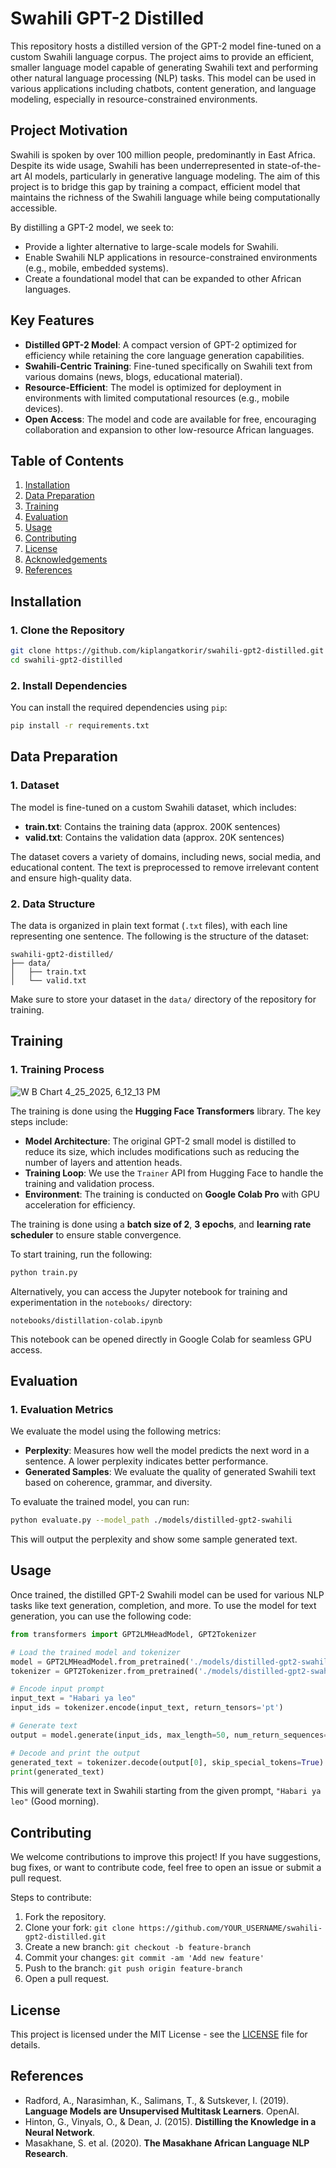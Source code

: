 # Swahili GPT-2 Distilled 
  
This repository hosts a distilled version of the GPT-2 model fine-tuned on a custom Swahili language corpus. The project aims to provide an efficient, smaller language model capable of generating Swahili text and performing other natural language processing (NLP) tasks. This model can be used in various applications including chatbots, content generation, and language modeling, especially in resource-constrained environments.

## Project Motivation
   
Swahili is spoken by over 100 million people, predominantly in East Africa. Despite its wide usage, Swahili has been underrepresented in state-of-the-art AI models, particularly in generative language modeling. The aim of this project is to bridge this gap by training a compact, efficient model that maintains the richness of the Swahili language while being computationally accessible.

By distilling a GPT-2 model, we seek to:
- Provide a lighter alternative to large-scale models for Swahili.
- Enable Swahili NLP applications in resource-constrained environments (e.g., mobile, embedded systems).
- Create a foundational model that can be expanded to other African languages.

## Key Features

- **Distilled GPT-2 Model**: A compact version of GPT-2 optimized for efficiency while retaining the core language generation capabilities.
- **Swahili-Centric Training**: Fine-tuned specifically on Swahili text from various domains (news, blogs, educational material).
- **Resource-Efficient**: The model is optimized for deployment in environments with limited computational resources (e.g., mobile devices).
- **Open Access**: The model and code are available for free, encouraging collaboration and expansion to other low-resource African languages.

## Table of Contents

1. [Installation](#installation)
2. [Data Preparation](#data-preparation)
3. [Training](#training)
4. [Evaluation](#evaluation)
5. [Usage](#usage)
6. [Contributing](#contributing)
7. [License](#license)
8. [Acknowledgements](#acknowledgements)
9. [References](#references)

## Installation

### 1. Clone the Repository

```bash
git clone https://github.com/kiplangatkorir/swahili-gpt2-distilled.git
cd swahili-gpt2-distilled
```

### 2. Install Dependencies

You can install the required dependencies using `pip`:

```bash
pip install -r requirements.txt
```

## Data Preparation

### 1. Dataset

The model is fine-tuned on a custom Swahili dataset, which includes:

- **train.txt**: Contains the training data (approx. 200K sentences)
- **valid.txt**: Contains the validation data (approx. 20K sentences)

The dataset covers a variety of domains, including news, social media, and educational content. The text is preprocessed to remove irrelevant content and ensure high-quality data.

### 2. Data Structure

The data is organized in plain text format (`.txt` files), with each line representing one sentence. The following is the structure of the dataset:

```
swahili-gpt2-distilled/
├── data/
│   ├── train.txt
│   └── valid.txt
```

Make sure to store your dataset in the `data/` directory of the repository for training.

## Training

### 1. Training Process

![W B Chart 4_25_2025, 6_12_13 PM](https://github.com/user-attachments/assets/48a5a40e-d3af-4803-ab70-55779fd1ee26)

The training is done using the **Hugging Face Transformers** library. The key steps include:

- **Model Architecture**: The original GPT-2 small model is distilled to reduce its size, which includes modifications such as reducing the number of layers and attention heads.
- **Training Loop**: We use the `Trainer` API from Hugging Face to handle the training and validation process.
- **Environment**: The training is conducted on **Google Colab Pro** with GPU acceleration for efficiency.

The training is done using a **batch size of 2**, **3 epochs**, and **learning rate scheduler** to ensure stable convergence.

To start training, run the following:

```bash
python train.py
```

Alternatively, you can access the Jupyter notebook for training and experimentation in the `notebooks/` directory:

```
notebooks/distillation-colab.ipynb
```

This notebook can be opened directly in Google Colab for seamless GPU access.

## Evaluation

### 1. Evaluation Metrics

We evaluate the model using the following metrics:

- **Perplexity**: Measures how well the model predicts the next word in a sentence. A lower perplexity indicates better performance.
- **Generated Samples**: We evaluate the quality of generated Swahili text based on coherence, grammar, and diversity.

To evaluate the trained model, you can run:

```bash
python evaluate.py --model_path ./models/distilled-gpt2-swahili
```

This will output the perplexity and show some sample generated text.

## Usage

Once trained, the distilled GPT-2 Swahili model can be used for various NLP tasks like text generation, completion, and more. To use the model for text generation, you can use the following code:

```python
from transformers import GPT2LMHeadModel, GPT2Tokenizer

# Load the trained model and tokenizer
model = GPT2LMHeadModel.from_pretrained('./models/distilled-gpt2-swahili')
tokenizer = GPT2Tokenizer.from_pretrained('./models/distilled-gpt2-swahili')

# Encode input prompt
input_text = "Habari ya leo"
input_ids = tokenizer.encode(input_text, return_tensors='pt')

# Generate text
output = model.generate(input_ids, max_length=50, num_return_sequences=1)

# Decode and print the output
generated_text = tokenizer.decode(output[0], skip_special_tokens=True)
print(generated_text)
```

This will generate text in Swahili starting from the given prompt, `"Habari ya leo"` (Good morning).

## Contributing

We welcome contributions to improve this project! If you have suggestions, bug fixes, or want to contribute code, feel free to open an issue or submit a pull request.

Steps to contribute:
1. Fork the repository.
2. Clone your fork: `git clone https://github.com/YOUR_USERNAME/swahili-gpt2-distilled.git`
3. Create a new branch: `git checkout -b feature-branch`
4. Commit your changes: `git commit -am 'Add new feature'`
5. Push to the branch: `git push origin feature-branch`
6. Open a pull request.

## License

This project is licensed under the MIT License - see the [LICENSE](LICENSE) file for details.

## References

- Radford, A., Narasimhan, K., Salimans, T., & Sutskever, I. (2019). **Language Models are Unsupervised Multitask Learners**. OpenAI.
- Hinton, G., Vinyals, O., & Dean, J. (2015). **Distilling the Knowledge in a Neural Network**.
- Masakhane, S. et al. (2020). **The Masakhane African Language NLP Research**.
